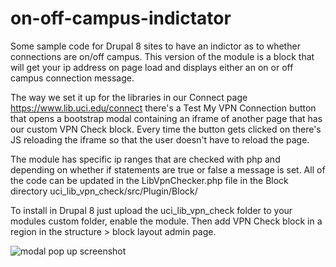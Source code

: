 # on-off-campus-indictator
Some sample code for Drupal 8 sites to have an indictor as to whether connections are on/off campus. This version of the module is a block that will get your ip address on page load and displays either an on or off campus connection message. 

The way we set it up for the libraries in our Connect page https://www.lib.uci.edu/connect there's a Test My VPN Connection button that opens a bootstrap modal containing an iframe of another page that has our custom VPN Check block. Every time the button gets clicked on there's JS reloading the iframe so that the user doesn't have to reload the page. 

The module has specific ip ranges that are checked with php and depending on whether if statements are true or false a message is set. All of the code can be updated in the LibVpnChecker.php file in the Block directory uci_lib_vpn_check/src/Plugin/Block/

To install in Drupal 8 just upload the uci_lib_vpn_check folder to your modules custom folder, enable the module. Then add VPN Check block in a region in the structure > block layout admin page.

<img src="https://www.lib.uci.edu/sites/default/files/images/modal-vpn-check-pop-up.png" alt="modal pop up screenshot"/>
